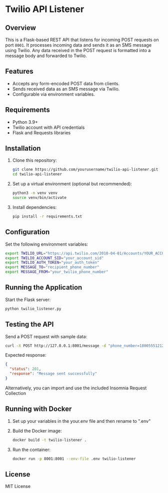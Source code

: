 # Twilio API Listener

## Overview
This is a Flask-based REST API that listens for incoming POST requests on port `8001`. It processes incoming data and sends it as an SMS message using Twilio. Any data received in the POST request is formatted into a message body and forwarded to Twilio.

## Features
- Accepts any form-encoded POST data from clients.
- Sends received data as an SMS message via Twilio.
- Configurable via environment variables.

## Requirements
- Python 3.9+
- Twilio account with API credentials
- Flask and Requests libraries

## Installation
1. Clone this repository:
   ```sh
   git clone https://github.com/yourusername/twilio-api-listener.git
   cd twilio-api-listener
   ```

2. Set up a virtual environment (optional but recommended):
   ```sh
   python3 -m venv venv
   source venv/bin/activate
   ```

3. Install dependencies:
   ```sh
   pip install -r requirements.txt
   ```

## Configuration
Set the following environment variables:

```sh
export TWILIO_URL="https://api.twilio.com/2010-04-01/Accounts/YOUR_ACCOUNT_SID/Messages.json"
export TWILIO_ACCOUNT_SID="your_account_sid"
export TWILIO_AUTH_TOKEN="your_auth_token"
export MESSAGE_TO="recipient_phone_number"
export MESSAGE_FROM="your_twilio_phone_number"
```

## Running the Application
Start the Flask server:
```sh
python twilio_listener.py
```

## Testing the API
Send a POST request with sample data:
```sh
curl -X POST http://127.0.0.1:8001/message -d "phone_number=18005551212"
```

Expected response:
```json
{
  "status": 201,
  "response": "Message sent successfully"
}
```
Alternatively, you can import and use the included Insomnia Request Collection

## Running with Docker
1. Set up your variables in the your.env file and then rename to ".env"

2. Build the Docker image:
   ```sh
   docker build -t twilio-listener .
   ```
3. Run the container:
   ```sh
   docker run -p 8001:8001 --env-file .env twilio-listener
   ```

## License
MIT License

